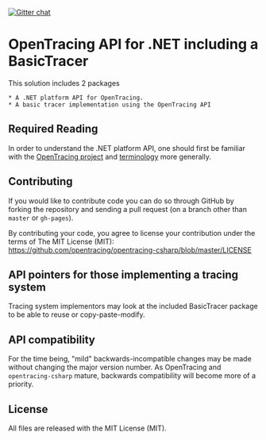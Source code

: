 [![Gitter chat](http://img.shields.io/badge/gitter-join%20chat%20%E2%86%92-brightgreen.svg)](https://gitter.im/opentracing/public)

# OpenTracing API for .NET including a BasicTracer

This solution includes 2 packages

    * A .NET platform API for OpenTracing.
    * A basic tracer implementation using the OpenTracing API

## Required Reading

In order to understand the .NET platform API, one should first be familiar with the
[OpenTracing project](http://opentracing.io) and
[terminology](http://opentracing.io/spec/) more generally.

## Contributing

If you would like to contribute code you can do so through GitHub by forking the repository and sending a pull request (on a branch other than `master` or `gh-pages`).

By contributing your code, you agree to license your contribution under the terms of The MIT License (MIT): https://github.com/opentracing/opentracing-csharp/blob/master/LICENSE

## API pointers for those implementing a tracing system

Tracing system implementors may look at the included BasicTracer package to be able to reuse or copy-paste-modify. 

## API compatibility

For the time being, "mild" backwards-incompatible changes may be made without changing the major version number. As OpenTracing and `opentracing-csharp` mature, backwards compatibility will become more of a priority.

## License

All files are released with the MIT License (MIT).